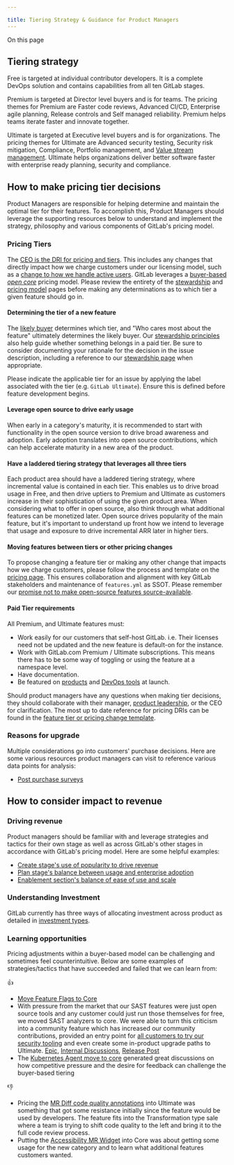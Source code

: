 ```yaml
---

title: Tiering Strategy & Guidance for Product Managers
---
```


On this page






## Tiering strategy

Free is targeted at individual contributor developers. It is a complete DevOps solution and contains capabilities from all ten GitLab stages.

Premium is targeted at Director level buyers and is for teams. The pricing themes for Premium are Faster code reviews, Advanced CI/CD, Enterprise agile planning, Release controls and Self managed reliability. Premium helps teams iterate faster and innovate together.

Ultimate is targeted at Executive level buyers and is for organizations. The pricing themes for Ultimate are Advanced security testing, Security risk mitigation, Compliance, Portfolio management, and [Value stream management](/solutions/value-stream-management/). Ultimate helps organizations deliver better software faster with enterprise ready planning, security and compliance.

## How to make pricing tier decisions

Product Managers are responsible for helping determine and maintain the optimal tier for their features. To accomplish this, Product Managers should leverage the supporting resources below to understand and implement the strategy, philosophy and various components of GitLab's pricing model.

### Pricing Tiers

The [CEO is the DRI for pricing and tiers](/handbook/company/pricing/#departments). This includes any changes that directly impact how we charge customers under our licensing model, such as a [change to how we handle active users](https://gitlab.com/gitlab-org/gitlab/issues/22257). GitLab leverages a [buyer-based *open core*](/handbook/company/pricing/#buyer-based-open-core) pricing model. Please review the entirety of the [stewardship](/handbook/company/stewardship/) and [pricing model](/handbook/company/pricing/) pages before making any determinations as to which tier a given feature should go in.

#### Determining the tier of a new feature

The [likely buyer](/handbook/company/pricing/#buyer-based-open-core) determines which tier, and "Who cares most about the feature" ultimately determines the likely buyer. Our [stewardship principles](/handbook/company/stewardship/) also help guide whether something belongs in a paid tier. Be sure to consider documenting your rationale for the decision in the issue description, including a reference to our [stewardship page](/handbook/company/stewardship/) when appropriate.

Please indicate the applicable tier for an issue by applying the label associated with the tier (e.g. `GitLab Ultimate`). Ensure this is defined before feature development begins.

#### Leverage open source to drive early usage

When early in a category's maturity, it is recommended to start with functionality in the open source version to drive broad awareness and adoption.  Early adoption translates into open source contributions, which can help accelerate maturity in a new area of the product.

#### Have a laddered tiering strategy that leverages all three tiers

Each product area should have a laddered tiering strategy, where incremental value is contained in each tier.  This enables us to drive broad usage in Free, and then drive uptiers to Premium and Ultimate as customers increase in their sophistication of using the given product area.  When considering what to offer in open source, also think through what additional features can be monetized later. Open source drives popularity of the main feature, but it's important to understand up front how we intend to leverage that usage and exposure to drive incremental ARR later in higher tiers.

#### Moving features between tiers or other pricing changes

To propose changing a feature tier or making any other change that impacts how we charge customers, please follow the process and template on the [pricing page](/handbook/company/pricing/#changing-tiers-and-pricing-changes). This ensures collaboration and alignment with key GitLab stakeholders and maintenance of `features.yml` as SSOT.
Please remember our [promise not to make open-source features source-available](/handbook/company/stewardship/#existing-contributed-open-source-features-will-not-become-source-available).

#### Paid Tier requirements

All Premium, and Ultimate features must:

- Work easily for our customers that self-host GitLab. i.e. Their
licenses need not be updated and the new feature is default-on for the
instance.
- Work with GitLab.com Premium / Ultimate subscriptions. This means there has to be
some way of toggling or using the feature at a namespace level.
- Have documentation.
- Be featured on [products](/stages-devops-lifecycle/) and [DevOps tools](https://about.gitlab.com/why-gitlab/) at launch.

Should product managers have any questions when making tier decisions, they should collaborate with their manager, [product leadership](/handbook/product/product-leadership/), or the CEO for clarification. The most up to date reference for pricing DRIs can be found in the [feature tier or pricing change template](https://gitlab.com/gitlab-com/Product/-/blob/main/.gitlab/issue_templates/Feature-Tier-Or-Pricing-Change.md).

### Reasons for upgrade

Multiple considerations go into customers' purchase decisions. Here are some various resources product managers can visit to reference various data points for analysis:

- [Post purchase surveys](https://about.gitlab.com/direction/product-operations/#post-purchase)

## How to consider impact to revenue

### Driving revenue

Product managers should be familiar with and leverage strategies and tactics for their own stage as well as across GitLab's other stages in accordance with GitLab's pricing model. Here are some helpful examples:

- [Create stage's use of popularity to drive revenue](https://about.gitlab.com/direction/create/#pricing)
- [Plan stage's balance between usage and enterprise adoption](https://about.gitlab.com/direction/plan/#pricing)
- [Enablement section's balance of ease of use and scale](https://about.gitlab.com/direction/enablement/#pricing)

### Understanding Investment

GitLab currently has three ways of allocating investment across product as detailed in [investment types](https://internal.gitlab.com/handbook/product/investment/).

### Learning opportunities

Pricing adjustments within a buyer-based model can be challenging and sometimes feel counterintuitive. Below are some examples of strategies/tactics that have succeeded and failed that we can learn from:

👍

 - [Move Feature Flags to Core](https://gitlab.com/gitlab-org/gitlab/-/issues/212318)
 - With pressure from the market that our SAST features were just open source tools and any customer could just run those themselves for free, we moved SAST analyzers to core. We were able to turn this criticism into a community feature which has increased our community contributions, provided an entry point for [all customers to try our security tooling](https://docs.gitlab.com/ee/user/application_security/sast/#making-sast-analyzers-available-to-all-gitlab-tiers) and even create some in-product upgrade paths to Ultimate. [Epic](https://gitlab.com/groups/gitlab-org/-/epics/2098), [Internal Discussions](https://gitlab.com/gitlab-com/Product/-/issues/315), [Release Post](https://about.gitlab.com/releases/2020/08/22/gitlab-13-3-released/#sast-security-analyzers-available-for-all)
 - The [Kubernetes Agent move to core](https://gitlab.com/gitlab-com/Product/-/issues/2067) generated great discussions on how competitive pressure and the desire for feedback can challenge the buyer-based tiering

👎

 - Pricing the [MR Diff code quality annotations](https://gitlab.com/gitlab-org/gitlab/-/issues/2526) into Ultimate was something that got some resistance initially since the feature would be used by developers. The feature fits into the Transformation type sale where a team is trying to shift code quality to the left and bring it to the full code review process.
 - Putting the [Accessibility MR Widget](https://docs.gitlab.com/ee/user/project/merge_requests/accessibility_testing.html) into Core was about getting some usage for the new category and to learn what additional features customers wanted.
